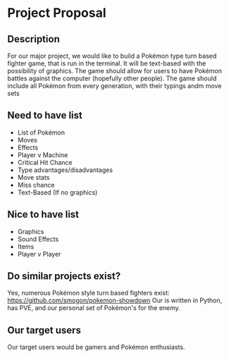 # Project Proposal
## Description
For our major project, we would like to build a Pokémon type turn based fighter game,
that is run in the terminal.
It will be text-based with the possibility of graphics. 
The game should allow for users to have Pokémon battles against the computer (hopefully other people). 
The game should include all Pokémon from every generation, with their typings andm move sets
## Need to have list
- List of Pokémon
- Moves
- Effects
- Player v Machine
- Critical Hit Chance
- Type advantages/disadvantages
- Move stats
- Miss chance
- Text-Based (If no graphics)
## Nice to have list
- Graphics
- Sound Effects
- Items
- Player v Player
## Do similar projects exist?
Yes, numerous Pokémon style turn based fighters exist:
https://github.com/smogon/pokemon-showdown
Our is written in Python, has PVE, and our personal set of Pokémon's for the enemy.
## Our target users
Our target users would be gamers and Pokémon enthusiasts. 
